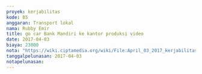 ```yaml
---
proyek: kerjabilitas
kode: B5
anggaran: Transport lokal
nama: Rubby Emir
title: go car Bank Mandiri ke kantor produksi video
date: 2017-04-03
biaya: 23000
nota: "https://wiki.ciptamedia.org/wiki/File:April_03_2017_kerjabilitas_B5_gocar_BankMandiri_ke_kantor_rubby.jpg"
tanggalpelunasan: 2017-04-03
notapelunasan:
---
```

